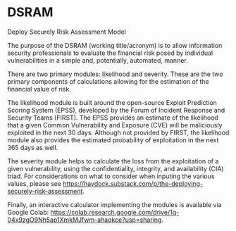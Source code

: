 # DSRAM
Deploy Securely Risk Assessment Model

The purpose of the DSRAM (working title/acronym) is to allow information security professionals to evaluate the financial risk posed by individual vulnerabilities in a simple and, potentially, automated, manner.

There are two primary modules: likelihood and severity. These are the two primary components of calculations allowing for the estimation of the financial value of risk.

The likelihood module is built around the open-source Exploit Prediction Scoring System (EPSS), developed by the Forum of Incident Response and Security Teams (FIRST). The EPSS provides an estimate of the likelihood that a given Common Vulnerability and Exposure (CVE) will be maliciously exploited in the next 30 days. Although not provided by FIRST, the likelihood module also provides the estimated probability of exploitation in the next 365 days as well.

The severity module helps to calculate the loss from the exploitation of a given vulnerability, using the confidentiality, integrity, and availability (CIA) triad. For considerations on what to consider when inputing the various values, please see https://haydock.substack.com/p/the-deploying-securely-risk-assessment.

Finally, an interactive calculator implementing the modules is available via Google Colab: https://colab.research.google.com/drive/1q-04x9zgO9Nh5ap1XmkMJfwm-ahaqkce?usp=sharing.
